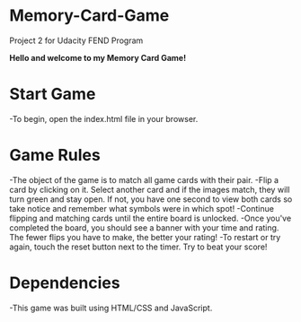 # Memory-Card-Game
Project 2 for Udacity FEND Program

**Hello and welcome to my Memory Card Game!**

# Start Game

-To begin, open the index.html file in your browser.

# Game Rules

-The object of the game is to match all game cards with their pair. 
-Flip a card by clicking on it. Select another card and if the images match, they will turn green and stay open. If not, you have one second to view both cards so take notice and remember what symbols were in which spot!
-Continue flipping and matching cards until the entire board is unlocked.
-Once you've completed the board, you should see a banner with your time and rating. The fewer flips you have to make, the better your rating! 
-To restart or try again, touch the reset button next to the timer. Try to beat your score!

# Dependencies

-This game was built using HTML/CSS and JavaScript. 
